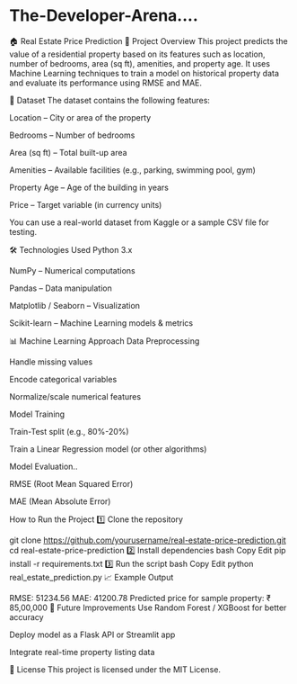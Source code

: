 # The-Developer-Arena....


🏠 Real Estate Price Prediction
📌 Project Overview
This project predicts the value of a residential property based on its features such as location, number of bedrooms, area (sq ft), amenities, and property age.
It uses Machine Learning techniques to train a model on historical property data and evaluate its performance using RMSE and MAE.

📂 Dataset
The dataset contains the following features:

Location – City or area of the property

Bedrooms – Number of bedrooms

Area (sq ft) – Total built-up area

Amenities – Available facilities (e.g., parking, swimming pool, gym)

Property Age – Age of the building in years

Price – Target variable (in currency units)

You can use a real-world dataset from Kaggle or a sample CSV file for testing.

🛠️ Technologies Used
Python 3.x

NumPy – Numerical computations

Pandas – Data manipulation

Matplotlib / Seaborn – Visualization

Scikit-learn – Machine Learning models & metrics

📊 Machine Learning Approach
Data Preprocessing

Handle missing values

Encode categorical variables

Normalize/scale numerical features

Model Training

Train-Test split (e.g., 80%-20%)

Train a Linear Regression model (or other algorithms)

Model Evaluation..

RMSE (Root Mean Squared Error)

MAE (Mean Absolute Error)

 How to Run the Project
1️⃣ Clone the repository

git clone https://github.com/yourusername/real-estate-price-prediction.git
cd real-estate-price-prediction
2️⃣ Install dependencies
bash
Copy
Edit
pip install -r requirements.txt
3️⃣ Run the script
bash
Copy
Edit
python real_estate_prediction.py
📈 Example Output

RMSE: 51234.56
MAE: 41200.78
Predicted price for sample property: ₹ 85,00,000
📌 Future Improvements
Use Random Forest / XGBoost for better accuracy

Deploy model as a Flask API or Streamlit app

Integrate real-time property listing data

📜 License
This project is licensed under the MIT License.
